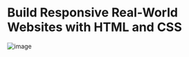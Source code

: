 # Build Responsive Real-World Websites with HTML and CSS
![image](https://github.com/Ahmed-Elmoslmany/Kalbonyan-Elmarsos/assets/100316692/16de8c0c-524b-4aa7-bdec-ac966290969a)
